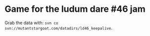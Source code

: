Game for the ludum dare #46 jam
===============================

Grab the data with: `svn co svn://mutantstargoat.com/datadirs/ld46_keepalive`.
